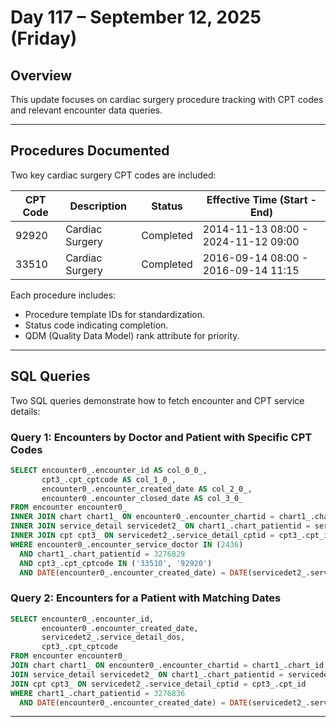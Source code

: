 
# Day 117 – September 12, 2025 (Friday)

## Overview

This update focuses on cardiac surgery procedure tracking with CPT codes and relevant encounter data queries.

---

## Procedures Documented

Two key cardiac surgery CPT codes are included:

| CPT Code | Description     | Status    | Effective Time (Start - End)        |
| -------- | --------------- | --------- | ----------------------------------- |
| 92920    | Cardiac Surgery | Completed | 2014-11-13 08:00 - 2024-11-12 09:00 |
| 33510    | Cardiac Surgery | Completed | 2016-09-14 08:00 - 2016-09-14 11:15 |

Each procedure includes:

* Procedure template IDs for standardization.
* Status code indicating completion.
* QDM (Quality Data Model) rank attribute for priority.

---

## SQL Queries

Two SQL queries demonstrate how to fetch encounter and CPT service details:

### Query 1: Encounters by Doctor and Patient with Specific CPT Codes

```sql
SELECT encounter0_.encounter_id AS col_0_0_,
       cpt3_.cpt_cptcode AS col_1_0_,
       encounter0_.encounter_created_date AS col_2_0_,
       encounter0_.encounter_closed_date AS col_3_0_
FROM encounter encounter0_
INNER JOIN chart chart1_ ON encounter0_.encounter_chartid = chart1_.chart_id
INNER JOIN service_detail servicedet2_ ON chart1_.chart_patientid = servicedet2_.service_detail_patientid
INNER JOIN cpt cpt3_ ON servicedet2_.service_detail_cptid = cpt3_.cpt_id
WHERE encounter0_.encounter_service_doctor IN (2436)
  AND chart1_.chart_patientid = 3276829
  AND cpt3_.cpt_cptcode IN ('33510', '92920')
  AND DATE(encounter0_.encounter_created_date) = DATE(servicedet2_.service_detail_dos);
```

### Query 2: Encounters for a Patient with Matching Dates

```sql
SELECT encounter0_.encounter_id,
       encounter0_.encounter_created_date,
       servicedet2_.service_detail_dos,
       cpt3_.cpt_cptcode
FROM encounter encounter0_
JOIN chart chart1_ ON encounter0_.encounter_chartid = chart1_.chart_id
JOIN service_detail servicedet2_ ON chart1_.chart_patientid = servicedet2_.service_detail_patientid
JOIN cpt cpt3_ ON servicedet2_.service_detail_cptid = cpt3_.cpt_id
WHERE chart1_.chart_patientid = 3276836
  AND DATE(encounter0_.encounter_created_date) = DATE(servicedet2_.service_detail_dos);
```

---

